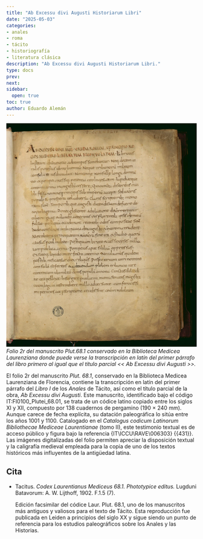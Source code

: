 ```yaml
---
title: "Ab Excessu divi Augusti Historiarum Libri"
date: "2025-05-03"
categories:
- anales
- roma
- tácito
- historiografía
- literatura clásica
description: "Ab Excessu divi Augusti Historiarum Libri."
type: docs
prev: 
next: 
sidebar:
  open: true
toc: true
author: Eduardo Alemán
---
```


![Folio 2r del manuscrito Plut.68.1](img/tacito-plut68-1.webp)
*Folio 2r del manuscrito Plut.68.1 conservado en la Biblioteca Medicea Laurenziana donde puede verse la transcripción en latín del primer párrafo del libro primero al igual que el título parcial << Ab Excessu divi Augusti >>.*

El folio 2r del manuscrito *Plut. 68.1*, conservado en la Biblioteca Medicea Laurenziana de Florencia, contiene la transcripción en latín del primer párrafo del *Libro I* de los *Anales* de Tácito, así como el título parcial de la obra, *Ab Excessu divi Augusti*. Este manuscrito, identificado bajo el código IT\:FI0100\_Plutei\_68.01, se trata de un códice latino copiado entre los siglos XI y XII, compuesto por 138 cuadernos de pergamino (190 × 240 mm). Aunque carece de fecha explícita, su datación paleográfica lo sitúa entre los años 1001 y 1100. Catalogado en el *Catalogus codicum Latinorum Bibliothecae Mediceae Laurentianae* (tomo II), este testimonio textual es de acceso público y figura bajo la referencia {IT\ICCU\RAVE\006303} {{431}}. Las imágenes digitalizadas del folio permiten apreciar la disposición textual y la caligrafía medieval empleada para la copia de uno de los textos históricos más influyentes de la antigüedad latina.

## Cita

- Tacitus. *Codex Laurentianus Mediceus 68.1. Phototypice editus.* Lugduni Batavorum: A. W. Lijthoff, 1902. F.1.5 (7).

  Edición facsimilar del códice Laur. Plut. 68.1, uno de los manuscritos más antiguos y valiosos para el texto de Tácito. Esta reproducción fue publicada en Leiden a principios del siglo XX y sigue siendo un punto de referencia para los estudios paleográficos sobre los Anales y las Historias.


